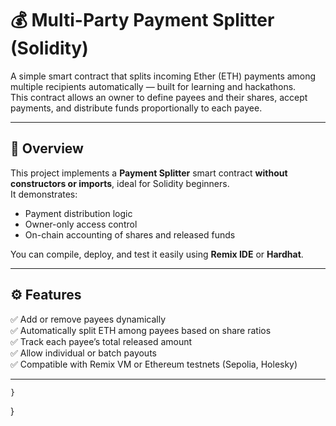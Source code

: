 # 💰 Multi-Party Payment Splitter (Solidity)

A simple smart contract that splits incoming Ether (ETH) payments among multiple recipients automatically — built for learning and hackathons.  
This contract allows an owner to define payees and their shares, accept payments, and distribute funds proportionally to each payee.

---

## 🧠 Overview

This project implements a **Payment Splitter** smart contract **without constructors or imports**, ideal for Solidity beginners.  
It demonstrates:
- Payment distribution logic  
- Owner-only access control  
- On-chain accounting of shares and released funds  

You can compile, deploy, and test it easily using **Remix IDE** or **Hardhat**.

---

## ⚙️ Features

✅ Add or remove payees dynamically  
✅ Automatically split ETH among payees based on share ratios  
✅ Track each payee’s total released amount  
✅ Allow individual or batch payouts  
✅ Compatible with Remix VM or Ethereum testnets (Sepolia, Holesky)

---

    }
}
